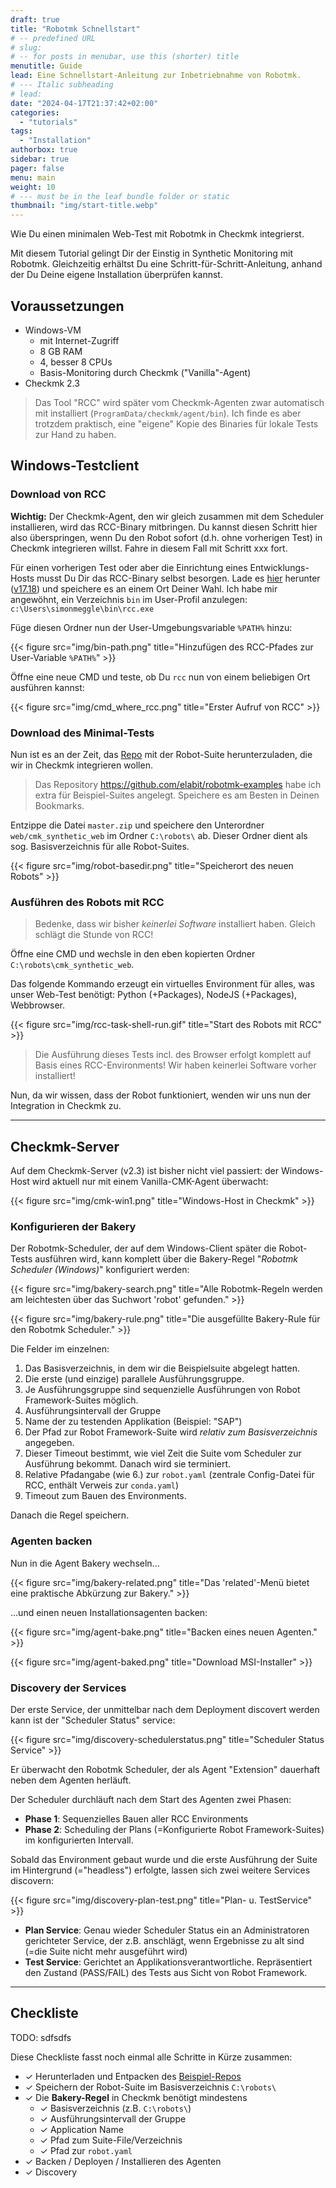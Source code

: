 ```yaml
---
draft: true
title: "Robotmk Schnellstart"
# -- predefined URL
# slug: 
# -- for posts in menubar, use this (shorter) title
menutitle: Guide
lead: Eine Schnellstart-Anleitung zur Inbetriebnahme von Robotmk.
# --- Italic subheading
# lead: 
date: "2024-04-17T21:37:42+02:00"
categories:
  - "tutorials"
tags:
  - "Installation"
authorbox: true
sidebar: true
pager: false
menu: main
weight: 10
# --- must be in the leaf bundle folder or static
thumbnail: "img/start-title.webp"
---
```


Wie Du einen minimalen Web-Test mit Robotmk in Checkmk integrierst. 

<!--more-->

Mit diesem Tutorial gelingt Dir der Einstig in Synthetic Monitoring mit Robotmk. Gleichzeitig erhältst Du eine Schritt-für-Schritt-Anleitung, anhand der Du Deine eigene Installation überprüfen kannst. 


## Voraussetzungen 

- Windows-VM 
  - mit Internet-Zugriff
  - 8 GB RAM
  - 4, besser 8 CPUs
  - Basis-Monitoring durch Checkmk ("Vanilla"-Agent)
- Checkmk 2.3

> Das Tool "RCC" wird später vom Checkmk-Agenten zwar automatisch mit installiert (`ProgramData/checkmk/agent/bin`). Ich finde es aber trotzdem praktisch, eine "eigene" Kopie des Binaries für lokale Tests zur Hand zu haben. 

## Windows-Testclient 

### Download von RCC

**Wichtig:** Der Checkmk-Agent, den wir gleich zusammen mit dem Scheduler installieren, wird das RCC-Binary mitbringen. Du kannst diesen Schritt hier also überspringen, wenn Du den Robot sofort (d.h. ohne vorherigen Test) in Checkmk integrieren willst. Fahre in diesem Fall mit Schritt xxx fort. 

Für einen vorherigen Test oder aber die Einrichtung eines Entwicklungs-Hosts musst Du Dir das RCC-Binary selbst besorgen. Lade es [hier](https://downloads.robocorp.com/rcc/releases/index.html) herunter ([v17.18](https://downloads.robocorp.com/rcc/releases/v17.18.0/windows64/rcc.exe)) und speichere es an einem Ort Deiner Wahl. Ich habe mir angewöhnt, ein Verzeichnis `bin` im User-Profil anzulegen: `c:\Users\simonmeggle\bin\rcc.exe`

Füge diesen Ordner nun der User-Umgebungsvariable `%PATH%` hinzu: 

{{< figure src="img/bin-path.png" title="Hinzufügen des RCC-Pfades zur User-Variable `%PATH%`" >}}

Öffne eine neue CMD und teste, ob Du `rcc` nun von einem beliebigen Ort ausführen kannst: 

{{< figure src="img/cmd_where_rcc.png" title="Erster Aufruf von RCC" >}}

### Download des Minimal-Tests

Nun ist es an der Zeit, das [Repo](https://github.com/elabit/robotmk-examples/archive/refs/heads/main.zip) mit der Robot-Suite herunterzuladen, die wir in Checkmk integrieren wollen. 

> Das Repository https://github.com/elabit/robotmk-examples habe ich extra für Beispiel-Suites angelegt. Speichere es am Besten in Deinen Bookmarks. 

Entzippe die Datei `master.zip` und speichere den Unterordner `web/cmk_synthetic_web` im Ordner `C:\robots\` ab. Dieser Ordner dient als sog. Basisverzeichnis für alle Robot-Suites. 

{{< figure src="img/robot-basedir.png" title="Speicherort des neuen Robots" >}}

### Ausführen des Robots mit RCC

> Bedenke, dass wir bisher *keinerlei Software* installiert haben. Gleich schlägt die Stunde von RCC! 

Öffne eine CMD und wechsle in den eben kopierten Ordner `C:\robots\cmk_synthetic_web`. 

Das folgende Kommando erzeugt ein virtuelles Environment für alles, was unser Web-Test benötigt: Python (+Packages), NodeJS (+Packages), Webbrowser.  

{{< figure src="img/rcc-task-shell-run.gif" title="Start des Robots mit RCC" >}}

> Die Ausführung dieses Tests incl. des Browser erfolgt komplett auf Basis eines RCC-Environments! Wir haben keinerlei Software vorher installiert!

Nun, da wir wissen, dass der Robot funktioniert, wenden wir uns nun der Integration in Checkmk zu. 

---

## Checkmk-Server

Auf dem Checkmk-Server (v2.3) ist bisher nicht viel passiert: der Windows-Host wird aktuell nur mit einem Vanilla-CMK-Agent überwacht: 

{{< figure src="img/cmk-win1.png" title="Windows-Host in Checkmk" >}}

### Konfigurieren der Bakery

Der Robotmk-Scheduler, der auf dem Windows-Client später die Robot-Tests ausführen wird, kann komplett über die Bakery-Regel "*Robotmk Scheduler (Windows)*" konfiguriert werden: 

{{< figure src="img/bakery-search.png" title="Alle Robotmk-Regeln werden am leichtesten über das Suchwort 'robot' gefunden." >}}


{{< figure src="img/bakery-rule.png" title="Die ausgefüllte Bakery-Rule für den Robotmk Scheduler." >}}

Die Felder im einzelnen: 

1. Das Basisverzeichnis, in dem wir die Beispielsuite abgelegt hatten.
2. Die erste (und einzige) parallele Ausführungsgruppe.
3. Je Ausführungsgruppe sind sequenzielle Ausführungen von Robot Framework-Suites möglich. 
4. Ausführungsintervall der Gruppe
5. Name der zu testenden Applikation (Beispiel: "SAP")
6. Der Pfad zur Robot Framework-Suite wird *relativ zum Basisverzeichnis* angegeben. 
7. Dieser Timeout bestimmt, wie viel Zeit die Suite vom Scheduler zur Ausführung bekommt. Danach wird sie terminiert. 
8. Relative Pfadangabe (wie 6.) zur `robot.yaml` (zentrale Config-Datei für RCC, enthält Verweis zur `conda.yaml`)
9. Timeout zum Bauen des Environments. 

Danach die Regel speichern. 

### Agenten backen

Nun in die Agent Bakery wechseln...

{{< figure src="img/bakery-related.png" title="Das 'related'-Menü bietet eine praktische Abkürzung zur Bakery." >}}

...und einen neuen Installationsagenten backen: 

{{< figure src="img/agent-bake.png" title="Backen eines neuen Agenten." >}}

{{< figure src="img/agent-baked.png" title="Download MSI-Installer" >}}

### Discovery der Services

Der erste Service, der unmittelbar nach dem Deployment discovert werden kann ist der "Scheduler Status" service: 

{{< figure src="img/discovery-schedulerstatus.png" title="Scheduler Status Service" >}}

Er überwacht den Robotmk Scheduler, der als Agent "Extension" dauerhaft neben dem Agenten herläuft. 

Der Scheduler durchläuft nach dem Start des Agenten zwei Phasen: 

- **Phase 1**: Sequenzielles Bauen aller RCC Environments
- **Phase 2**: Scheduling der Plans (=Konfigurierte Robot Framework-Suites) im konfigurierten Intervall. 

Sobald das Environment gebaut wurde und die erste Ausführung der Suite im Hintergrund (="headless") erfolgte, lassen sich zwei weitere Services discovern: 

{{< figure src="img/discovery-plan-test.png" title="Plan- u. TestService" >}}

- **Plan Service**: Genau wieder Scheduler Status ein an Administratoren gerichteter Service, der z.B. anschlägt, wenn Ergebnisse zu alt sind (=die Suite nicht mehr ausgeführt wird)
- **Test Service**: Gerichtet an Applikationsverantwortliche. Repräsentiert den Zustand (PASS/FAIL) des Tests aus Sicht von Robot Framework. 

---

## Checkliste 

TODO: sdfsdfs



Diese Checkliste fasst noch einmal alle Schritte in Kürze zusammen: 

- ✓ Herunterladen und Entpacken des [Beispiel-Repos](https://github.com/elabit/robotmk-examples/archive/refs/heads/main.zip)
- ✓ Speichern der Robot-Suite im Basisverzeichnis  `C:\robots\`
- ✓ Die **Bakery-Regel** in Checkmk benötigt mindestens
  - ✓ Basisverzeichnis (z.B. `C:\robots\`)
  - ✓ Ausführungsintervall der Gruppe
  - ✓ Application Name 
  - ✓ Pfad zum Suite-File/Verzeichnis
  - ✓ Pfad zur `robot.yaml`
- ✓ Backen / Deployen / Installieren des Agenten
- ✓ Discovery

